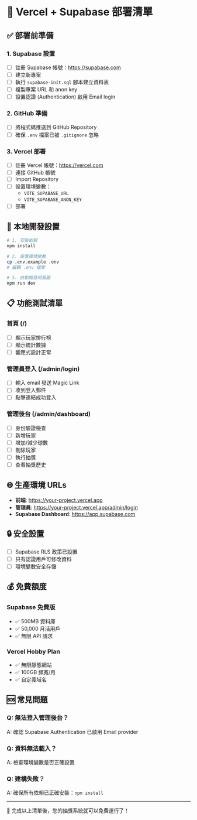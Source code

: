 # 🚀 Vercel + Supabase 部署清單

## ✅ 部署前準備

### 1. Supabase 設置
- [ ] 註冊 Supabase 帳號：https://supabase.com
- [ ] 建立新專案
- [ ] 執行 `supabase-init.sql` 腳本建立資料表
- [ ] 複製專案 URL 和 anon key
- [ ] 設置認證 (Authentication) 啟用 Email login

### 2. GitHub 準備
- [ ] 將程式碼推送到 GitHub Repository
- [ ] 確保 `.env` 檔案已被 `.gitignore` 忽略

### 3. Vercel 部署
- [ ] 註冊 Vercel 帳號：https://vercel.com
- [ ] 連接 GitHub 帳號
- [ ] Import Repository
- [ ] 設置環境變數：
  - `VITE_SUPABASE_URL`
  - `VITE_SUPABASE_ANON_KEY`
- [ ] 部署

## 🔧 本地開發設置

```bash
# 1. 安裝依賴
npm install

# 2. 設置環境變數
cp .env.example .env
# 編輯 .env 檔案

# 3. 啟動開發伺服器
npm run dev
```

## 📋 功能測試清單

### 首頁 (/)
- [ ] 顯示玩家排行榜
- [ ] 顯示統計數據
- [ ] 響應式設計正常

### 管理員登入 (/admin/login)
- [ ] 輸入 email 發送 Magic Link
- [ ] 收到登入郵件
- [ ] 點擊連結成功登入

### 管理後台 (/admin/dashboard)
- [ ] 身份驗證檢查
- [ ] 新增玩家
- [ ] 增加/減少球數
- [ ] 刪除玩家
- [ ] 執行抽獎
- [ ] 查看抽獎歷史

## 🌐 生產環境 URLs

- **前端**: https://your-project.vercel.app
- **管理員**: https://your-project.vercel.app/admin/login
- **Supabase Dashboard**: https://app.supabase.com

## 🔒 安全設置

- [ ] Supabase RLS 政策已設置
- [ ] 只有認證用戶可修改資料
- [ ] 環境變數安全存儲

## 💰 免費額度

### Supabase 免費版
- ✅ 500MB 資料庫
- ✅ 50,000 月活用戶
- ✅ 無限 API 請求

### Vercel Hobby Plan
- ✅ 無限靜態網站
- ✅ 100GB 頻寬/月
- ✅ 自定義域名

## 🆘 常見問題

### Q: 無法登入管理後台？
A: 確認 Supabase Authentication 已啟用 Email provider

### Q: 資料無法載入？
A: 檢查環境變數是否正確設置

### Q: 建構失敗？
A: 確保所有依賴已正確安裝：`npm install`

---

🎉 完成以上清單後，您的抽獎系統就可以免費運行了！
